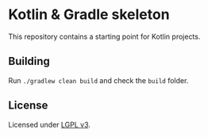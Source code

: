 # Kotlin & Gradle skeleton

This repository contains a starting point for Kotlin projects.

## Building

Run `./gradlew clean build` and check the `build` folder.

## License

Licensed under [LGPL v3](https://www.gnu.org/licenses/lgpl-3.0.en.html).